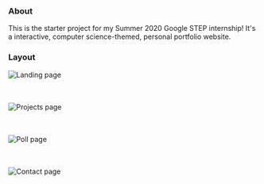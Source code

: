 ### About
This is the starter project for my Summer 2020 Google STEP internship!
It's a interactive, computer science-themed, personal portfolio website.

### Layout
![Landing page](/gifs/landing.gif)
<br />
<br />
<br />

![Projects page](/gifs/projects.gif)
<br />
<br />
<br />

![Poll page](/gifs/poll.gif)
<br />
<br />
<br />

![Contact page](/gifs/contact.gif)